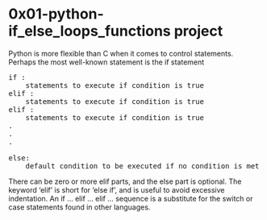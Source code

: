 <h1> 0x01-python-if_else_loops_functions project </h1>

<p> Python is more flexible than C when it comes to control statements. Perhaps the
most well-known statement is the if statement </p>

<pre>
if <condition>:
	statements to execute if condition is true
elif <condition>:
	statements to execute if condition is true
elif <condition>:
	statements to execute if condition is true
.
.
.

else:
	default condition to be executed if no condition is met
</pre>

<p> There can be zero or more elif parts, and the else part is optional. The keyword ‘elif’
 is short for ‘else if’, and is useful to avoid excessive indentation. An if … elif … elif …
 sequence is a substitute for the switch or case statements found in other languages. </p>
